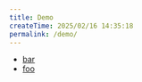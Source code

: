 ```yaml
---
title: Demo
createTime: 2025/02/16 14:35:18
permalink: /demo/
---
```


- [bar](./bar.md)
- [foo](./foo.md)
